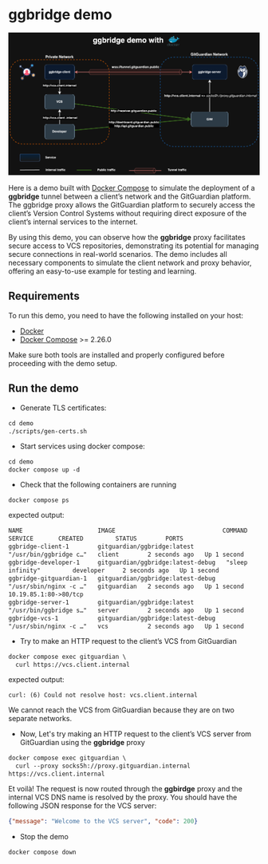 # ggbridge demo

![ggbridge demo](../docs/assets/ggbridge_demo.drawio.png)

Here is a demo built with [Docker Compose](https://docs.docker.com/compose/) to simulate the deployment of a **ggbridge** tunnel between a client’s network and the GitGuardian platform. The ggbridge proxy allows the GitGuardian platform to securely access the client’s Version Control Systems without requiring direct exposure of the client’s internal services to the internet.

By using this demo, you can observe how the **ggbridge** proxy facilitates secure access to VCS repositories, demonstrating its potential for managing secure connections in real-world scenarios. The demo includes all necessary components to simulate the client network and proxy behavior, offering an easy-to-use example for testing and learning.

## Requirements

To run this demo, you need to have the following installed on your host:

- [Docker](https://docs.docker.com/engine/install/)
- [Docker Compose](https://docs.docker.com/compose/install/) >= 2.26.0

Make sure both tools are installed and properly configured before proceeding with the demo setup.

## Run the demo

- Generate TLS certificates:

```shell
cd demo
./scripts/gen-certs.sh
```

- Start services using docker compose:

```shell
cd demo
docker compose up -d
```

- Check that the following containers are running

```shell
docker compose ps
```

expected output:

```shell
NAME                     IMAGE                              COMMAND                  SERVICE       CREATED         STATUS        PORTS
ggbridge-client-1        gitguardian/ggbridge:latest         "/usr/bin/ggbridge c…"   client        2 seconds ago   Up 1 second
ggbridge-developer-1     gitguardian/ggbridge:latest-debug   "sleep infinity"         developer     2 seconds ago   Up 1 second
ggbridge-gitguardian-1   gitguardian/ggbridge:latest-debug   "/usr/sbin/nginx -c …"   gitguardian   2 seconds ago   Up 1 second   10.19.85.1:80->80/tcp
ggbridge-server-1        gitguardian/ggbridge:latest         "/usr/bin/ggbridge s…"   server        2 seconds ago   Up 1 second
ggbridge-vcs-1           gitguardian/ggbridge:latest-debug   "/usr/sbin/nginx -c …"   vcs           2 seconds ago   Up 1 second
```

- Try to make an HTTP request to the client’s VCS from GitGuardian

```shell
docker compose exec gitguardian \
  curl https://vcs.client.internal
```

expected output:

```shell
curl: (6) Could not resolve host: vcs.client.internal
```

We cannot reach the VCS from GitGuardian because they are on two separate networks.

- Now, Let's try making an HTTP request to the client’s VCS server from GitGuardian using the **ggbridge** proxy

```shell
docker compose exec gitguardian \
  curl --proxy socks5h://proxy.gitguardian.internal https://vcs.client.internal
```

Et voilà! The request is now routed through the **ggbirdge** proxy and the internal VCS DNS name is resolved by the proxy. You should have the following JSON response for the VCS server:

```json
{"message": "Welcome to the VCS server", "code": 200}
```

- Stop the demo

```shell
docker compose down
```
